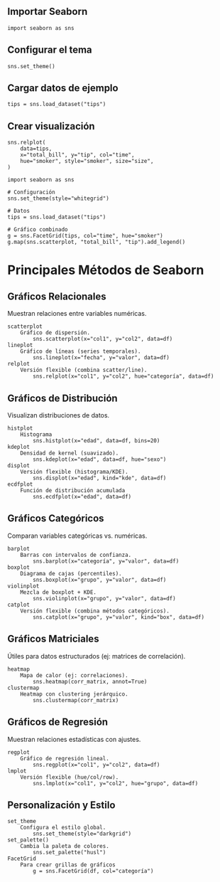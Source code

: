 ## Importar Seaborn
    import seaborn as sns

## Configurar el tema
    sns.set_theme()

## Cargar datos de ejemplo
    tips = sns.load_dataset("tips")

## Crear visualización
    sns.relplot(
        data=tips,
        x="total_bill", y="tip", col="time",
        hue="smoker", style="smoker", size="size",
    )

```
import seaborn as sns

# Configuración
sns.set_theme(style="whitegrid")

# Datos
tips = sns.load_dataset("tips")

# Gráfico combinado
g = sns.FacetGrid(tips, col="time", hue="smoker")
g.map(sns.scatterplot, "total_bill", "tip").add_legend()
```

# Principales Métodos de Seaborn

## Gráficos Relacionales
Muestran relaciones entre variables numéricas.

    scatterplot
        Gráfico de dispersión.
            sns.scatterplot(x="col1", y="col2", data=df)
    lineplot
        Gráfico de líneas (series temporales).
            sns.lineplot(x="fecha", y="valor", data=df)
    relplot
        Versión flexible (combina scatter/line).
            sns.relplot(x="col1", y="col2", hue="categoría", data=df)

##  Gráficos de Distribución
Visualizan distribuciones de datos.

    histplot
        Histograma
            sns.histplot(x="edad", data=df, bins=20)
    kdeplot
        Densidad de kernel (suavizado).
            sns.kdeplot(x="edad", data=df, hue="sexo")
    displot
        Versión flexible (histograma/KDE).
            sns.displot(x="edad", kind="kde", data=df)
    ecdfplot
        Función de distribución acumulada
            sns.ecdfplot(x="edad", data=df)


## Gráficos Categóricos
Comparan variables categóricas vs. numéricas.


    barplot
        Barras con intervalos de confianza.
            sns.barplot(x="categoría", y="valor", data=df)
    boxplot
        Diagrama de cajas (percentiles).
            sns.boxplot(x="grupo", y="valor", data=df)
    violinplot
        Mezcla de boxplot + KDE.
            sns.violinplot(x="grupo", y="valor", data=df)
    catplot
        Versión flexible (combina métodos categóricos).
            sns.catplot(x="grupo", y="valor", kind="box", data=df)


## Gráficos Matriciales
Útiles para datos estructurados (ej: matrices de correlación).


    heatmap
        Mapa de calor (ej: correlaciones).
            sns.heatmap(corr_matrix, annot=True)
    clustermap
        Heatmap con clustering jerárquico.
            sns.clustermap(corr_matrix)

## Gráficos de Regresión
Muestran relaciones estadísticas con ajustes.


    regplot
        Gráfico de regresión lineal.
            sns.regplot(x="col1", y="col2", data=df)
    lmplot
        Versión flexible (hue/col/row).	
            sns.lmplot(x="col1", y="col2", hue="grupo", data=df)


## Personalización y Estilo

    set_theme
        Configura el estilo global.
            sns.set_theme(style="darkgrid")
    set_palette()
        Cambia la paleta de colores.	
            sns.set_palette("husl")
    FacetGrid
        Para crear grillas de gráficos
            g = sns.FacetGrid(df, col="categoría")

